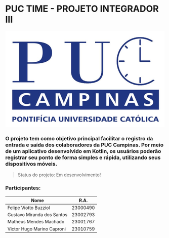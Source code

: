 # PUC TIME - PROJETO INTEGRADOR III
![Logo](./assets/puc-time_logo.jpg)

### O projeto tem como objetivo principal facilitar o registro da entrada e saída dos colaboradores da PUC Campinas. Por meio de um aplicativo desenvolvido em Kotlin, os usuários poderão registrar seu ponto de forma simples e rápida, utilizando seus dispositivos móveis.

> Status do projeto: Em desenvolvimento! 

### Participantes: 
|Nome|R.A.
| -------- | -------- |
|Felipe Viotto Buzziol|23000490|
|Gustavo Miranda dos Santos|23002793|
|Matheus Mendes Machado|23001767|
|Victor Hugo Marino Caproni|23010759|
